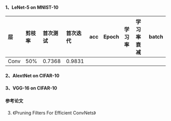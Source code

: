 #### 1、LeNet-5 on MNIST-10
|层  |剪枝率|首次测试|首次迭代|acc|Epoch|学习率|学习率衰减|batch|
|:---|:-----|:-------|:------|:-------|:------|:-----|:--------|:---------|
|Conv|50%   |0.7368  |0.9831 |


#### 2、AlextNet on CIFAR-10

#### 3、VGG-16 on CIFAR-10

#### 参考论文
3. 《Pruning Filters For Efficient ConvNets》
